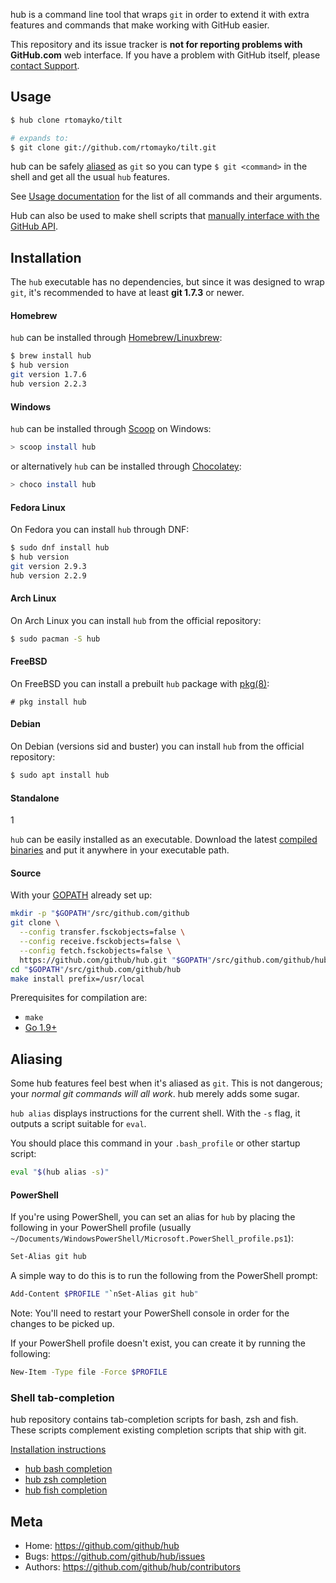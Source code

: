 hub is a command line tool that wraps `git` in order to extend it with extra
features and commands that make working with GitHub easier.

This repository and its issue tracker is **not for reporting problems with
GitHub.com** web interface. If you have a problem with GitHub itself, please
[contact Support](https://github.com/contact).

Usage
-----

``` sh
$ hub clone rtomayko/tilt

# expands to:
$ git clone git://github.com/rtomayko/tilt.git
```

hub can be safely [aliased](#aliasing) as `git` so you can type `$ git
<command>` in the shell and get all the usual `hub` features.

See [Usage documentation](https://hub.github.com/hub.1.html) for the list of all
commands and their arguments.

Hub can also be used to make shell scripts that [manually interface with the
GitHub API](https://hub.github.com/hub-api.1.html).

Installation
------------

The `hub` executable has no dependencies, but since it was designed to wrap
`git`, it's recommended to have at least **git 1.7.3** or newer.

#### Homebrew

`hub` can be installed through [Homebrew/Linuxbrew](https://docs.brew.sh/Installation):

``` sh
$ brew install hub
$ hub version
git version 1.7.6
hub version 2.2.3
```

#### Windows

`hub` can be installed through [Scoop](http://scoop.sh/) on Windows:

``` sh
> scoop install hub
```

or alternatively `hub` can be installed through [Chocolatey](https://chocolatey.org/):

``` sh
> choco install hub
```

#### Fedora Linux

On Fedora you can install `hub` through DNF:

``` sh
$ sudo dnf install hub
$ hub version
git version 2.9.3
hub version 2.2.9
```

#### Arch Linux

On Arch Linux you can install `hub` from the official repository:

```sh
$ sudo pacman -S hub
```

#### FreeBSD

On FreeBSD you can install a prebuilt `hub` package with
[pkg(8)](http://man.freebsd.org/pkg/8):

```console
# pkg install hub
```

#### Debian

On Debian (versions sid and buster) you can install `hub` from the official repository:

```sh
$ sudo apt install hub
```

#### Standalone
1

`hub` can be easily installed as an executable. Download the latest
[compiled binaries](https://github.com/github/hub/releases) and put it anywhere
in your executable path.

#### Source

With your [GOPATH](https://github.com/golang/go/wiki/GOPATH) already set up:

```sh
mkdir -p "$GOPATH"/src/github.com/github
git clone \
  --config transfer.fsckobjects=false \
  --config receive.fsckobjects=false \
  --config fetch.fsckobjects=false \
  https://github.com/github/hub.git "$GOPATH"/src/github.com/github/hub
cd "$GOPATH"/src/github.com/github/hub
make install prefix=/usr/local
```

Prerequisites for compilation are:

* `make`
* [Go 1.9+](http://golang.org/doc/install)

Aliasing
--------

Some hub features feel best when it's aliased as `git`. This is not dangerous; your
_normal git commands will all work_. hub merely adds some sugar.

`hub alias` displays instructions for the current shell. With the `-s` flag, it
outputs a script suitable for `eval`.

You should place this command in your `.bash_profile` or other startup script:

``` sh
eval "$(hub alias -s)"
```

#### PowerShell

If you're using PowerShell, you can set an alias for `hub` by placing the
following in your PowerShell profile (usually
`~/Documents/WindowsPowerShell/Microsoft.PowerShell_profile.ps1`):

``` sh
Set-Alias git hub
```

A simple way to do this is to run the following from the PowerShell prompt:

``` sh
Add-Content $PROFILE "`nSet-Alias git hub"
```

Note: You'll need to restart your PowerShell console in order for the changes to be picked up.

If your PowerShell profile doesn't exist, you can create it by running the following:

``` sh
New-Item -Type file -Force $PROFILE
```

### Shell tab-completion

hub repository contains tab-completion scripts for bash, zsh and fish.
These scripts complement existing completion scripts that ship with git.

[Installation instructions](etc)

* [hub bash completion](https://github.com/github/hub/blob/master/etc/hub.bash_completion.sh)
* [hub zsh completion](https://github.com/github/hub/blob/master/etc/hub.zsh_completion)
* [hub fish completion](https://github.com/github/hub/blob/master/etc/hub.fish_completion)

Meta
----

* Home: <https://github.com/github/hub>
* Bugs: <https://github.com/github/hub/issues>
* Authors: <https://github.com/github/hub/contributors>
